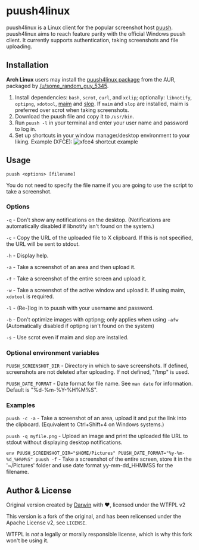 # puush4linux

puush4linux is a Linux client for the popular screenshot host [puush](http://puush.me). puush4linux aims to reach feature parity with the official Windows puush client. It currently supports authentication, taking screenshots and file uploading.

## Installation

**Arch Linux** users may install the [puush4linux package](https://aur.archlinux.org/packages/puush4linux/) from the AUR, packaged by [/u/some_random_guy_5345](https://www.reddit.com/user/some_random_guy_5345).

1. Install dependencies: `bash`, `scrot`, `curl`, and `xclip`; optionally: `libnotify`, `optipng`, `xdotool`, [maim](https://github.com/naelstrof/maim) and [slop](https://github.com/naelstrof/slop). If `maim` and `slop` are installed, maim is preferred over scrot when taking screenshots.
2. Download the puush file and copy it to `/usr/bin`.
3. Run `puush -l` in your terminal and enter your user name and password to log in.
4. Set up shortcuts in your window manager/desktop environment to your liking.
 Example (XFCE):
 ![xfce4 shortcut example](http://puu.sh/ktPr6/4ab02a679a.png)

## Usage

`puush <options> [filename]`

You do not need to specify the file name if you are going to use the script to take a screenshot.

### Options

`-q` - Don't show any notifications on the desktop. (Notifications are automatically disabled if libnotify isn't found on the system.)

`-c` - Copy the URL of the uploaded file to X clipboard. If this is not specified, the URL will be sent to stdout.

`-h` - Display help.

`-a` - Take a screenshot of an area and then upload it.

`-f` - Take a screenshot of the entire screen and upload it.

`-w` - Take a screenshot of the active window and upload it. If using maim, `xdotool` is required.

`-l` - (Re-)log in to puush with your username and password.

`-b` - Don't optimize images with optipng; only applies when using `-afw` (Automatically disabled if optipng isn't found on the system)

`-s` - Use scrot even if maim and slop are installed.

### Optional environment variables

`PUUSH_SCREENSHOT_DIR` - Directory in which to save screenshots. If defined, screenshots are not deleted after uploading. If not defined, "/tmp" is used.

`PUUSH_DATE_FORMAT` - Date format for file name. See `man date` for information. Default is "%d-%m-%Y-%H%M%S".

### Examples

`puush -c -a` - Take a screenshot of an area, upload it and put the link into the clipboard. (Equivalent to Ctrl+Shift+4 on Windows systems.)

`puush -q myfile.png` - Upload an image and print the uploaded file URL to stdout without displaying desktop notifications.

`env PUUSH_SCREENSHOT_DIR="$HOME/Pictures" PUUSH_DATE_FORMAT="%y-%m-%d_%H%M%S" puush -f` - Take a screenshot of the entire screen, store it in the '~/Pictures' folder and use date format yy-mm-dd_HHMMSS for the filename.

## Author & License

Original version created by [Darwin](http://hpup.co) with ♥, licensed under the WTFPL v2

This version is a fork of the original, and has been relicensed under the Apache License v2, see `LICENSE`.

WTFPL is *not* a legally or morally responsible license, which is why this fork won't be using it.
